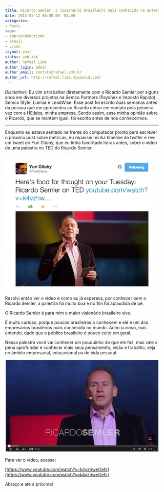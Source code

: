 ```yaml
---
title: Ricardo Semler, o visionário brasileiro mais conhecido no exterior
date: 2015-05-12 00:00:00 -03:00
categories:
- Posts
tags:
- empreendedorismo
- brasil
- visão
layout: post
status: publish
author: Rafael Lima
author_login: admin
author_email: contato@rafael.adm.br
author_url: http://rafael.lima.myopenid.com/
---
```


*Disclaimer:* Eu vim a trabalhar diretamente com o Ricardo Semler por alguns anos em diversos projetos na Semco Partners (Paychex e Imposto Rápido), Semco Style, Lumiar e LeadWise. Esse post foi escrito duas semanas antes da pessoa que me apresentou ao Ricardo entrar em contato pela primeira vez com a HE:labs, minha empresa. Sendo assim, essa minha opinião sobre o Ricardo, que se mantém igual, foi escrita antes de nos conhecermos.
<hr/>

Enquanto eu estava sentado na frente do computador pronto para escrever o próximo post sobre métricas, eu repassei minha timeline do twitter e revi um tweet do Yuri Gitahy, que eu tinha favoritado horas antes, sobre o vídeo de uma palestra no TED do Ricardo Semler.



[![](/blog/images/posts/2015-05-12/ricardo-semler-o-visionario-brasileiro-mais-conhecido-no-exterior-0.png)](https://twitter.com/yurigitahy/status/595530569942970368)



Resolvi então ver o vídeo e como eu já esperava, por conhecer bem o Ricardo Semler, a palestra foi muito boa e no fim foi aplaudida de pé.



O Ricardo Semler é para mim o maior visionário brasileiro vivo.



É muito curioso, porque poucos brasileiros o conhecem e ele é um dos empresários brasileiros mais conhecido no mundo. Acho curioso, mas entendo, dado que o público brasileiro é pouco culto em geral.



Nessa palestra você vai conhecer um pouquinho do que ele fez, mas vale a pena aprofundar e conhecer mais seus pensamento, visão e trabalho, seja no âmbito empresarial, educacional ou de vida pessoal.



[![](/blog/images/posts/2015-05-12/ricardo-semler-o-visionario-brasileiro-mais-conhecido-no-exterior-1.png)](https://www.youtube.com/watch?v=k4vzhweOefs)



Para ver o vídeo, acesse:

[https://www.youtube.com/watch?v=k4vzhweOefs](https://www.youtube.com/watch?v=k4vzhweOefs)



Abraço e até a próxima!



